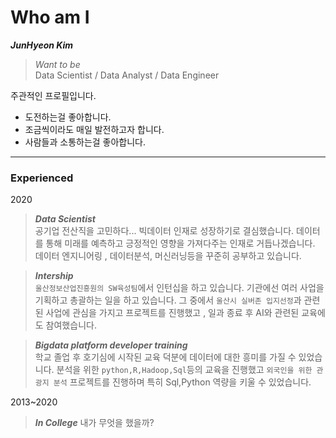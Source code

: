 
# Who am I

***JunHyeon Kim*** 

> *Want to be*<br> 
 Data Scientist / Data Analyst / Data Engineer


 주관적인 프로필입니다.

* 도전하는걸 좋아합니다. 
* 조금씩이라도 매일 발전하고자 합니다.
* 사람들과 소통하는걸 좋아합니다.

---
### Experienced 

2020
>***Data Scientist***<br>
공기업 전산직을 고민하다... 빅데이터 인재로 성장하기로 결심했습니다. 데이터를 통해 미래를 예측하고 긍정적인 영향을 가져다주는 인재로 거듭나겠습니다. 데이터 엔지니어링 , 데이터분석, 머신러닝등을 꾸준히 공부하고 있습니다.

>***Intership***<br>
 `울산정보산업진흥원의 SW육성팀`에서 인턴십을 하고 있습니다. 기관에선 여러 사업을 기획하고 총괄하는 일을 하고 있습니다. 그 중에서 `울산시 실버존 입지선정`과 관련된 사업에 관심을 가지고  프로젝트를 진행했고 , 일과 종료 후 AI와 관련된 교육에도 참여했습니다.

>***Bigdata platform developer training***<br>
학교 졸업 후 호기심에 시작된 교육 덕분에 데이터에 대한 흥미를 가질 수 있었습니다.
분석을 위한 `python,R,Hadoop,Sql`등의 교육을 진행했고 `외국인을 위한 관광지 분석` 프로젝트를 진행하며 특히 Sql,Python 역량을 키울 수 있었습니다.

2013~2020
>***In College***
내가 무엇을 했을까?
